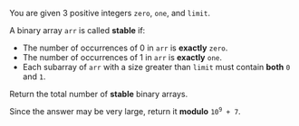 You are given 3 positive integers `zero`, `one`, and `limit`.

A binary array `arr` is called **stable** if:

- The number of occurrences of 0 in `arr` is **exactly** `zero`.
- The number of occurrences of 1 in `arr` is **exactly** `one`.
- Each subarray of `arr` with a size greater than `limit` must contain **both** `0` and `1`.

Return the total number of **stable** binary arrays.

Since the answer may be very large, return it **modulo** <code>10<sup>9</sup> + 7</code>.
